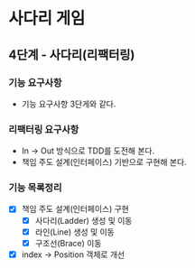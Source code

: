 # 사다리 게임

## 4단계 - 사다리(리팩터링)

### 기능 요구사항
- 기능 요구사항 3단게와 같다.

### 리팩터링 요구사항
- In -> Out 방식으로 TDD를 도전해 본다.
- 책임 주도 설계(인터페이스) 기반으로 구현해 본다.

### 기능 목록정리

- [x] 책임 주도 설계(인터페이스) 구현
  - [x] 사다리(Ladder) 생성 및 이동
  - [x] 라인(Line) 생성 및 이동
  - [x] 구조선(Brace) 이동
- [x] index -> Position 객체로 개선